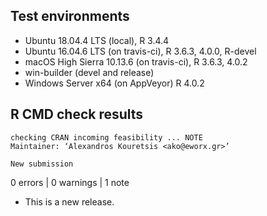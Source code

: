 ## Test environments
* Ubuntu 18.04.4 LTS (local), R 3.4.4
* Ubuntu 16.04.6 LTS (on travis-ci), R 3.6.3, 4.0.0, R-devel
* macOS High Sierra 10.13.6 (on travis-ci), R 3.6.3, 4.0.2
* win-builder (devel and release)
* Windows Server x64 (on AppVeyor) R 4.0.2

## R CMD check results

```
checking CRAN incoming feasibility ... NOTE
Maintainer: ‘Alexandros Kouretsis <ako@eworx.gr>’
  
New submission
```

0 errors | 0 warnings | 1 note

* This is a new release.
